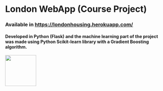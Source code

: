 # London WebApp (Course Project)

### Available in https://londonhousing.herokuapp.com/ 

#### Developed in Python (Flask) and the machine learning part of the project was made using Python Scikit-learn library with a Gradient Boosting algorithm.

<img src="https://paste.pics/73219adad8031ca519d86d16b3956074" width="100" height="100">


